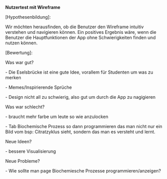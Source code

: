 **Nutzertest mit Wireframe**

[Hypothesenbildung]:

Wir möchten herausfinden, ob die Benutzer den Wireframe intuitiv
verstehen und navigieren können.
Ein positives Ergebnis wäre, wenn die Benutzer die Hauptfunktionen der
App ohne Schwierigkeiten finden und nutzen können.

[Bewertung]:

Was war gut?

\- Die Eselsbrücke ist eine gute Idee, vorallem für Studenten um was zu merken

\- Memes/Inspirierende Sprüche

\- Design nicht all zu schwierig, also gut um durch die App zu nagigieren



Was war schlecht?

\- braucht mehr farbe um leute so wie anzulocken

\- Tab Biochemische Prozess so dann programmieren das man nicht nur ein Bild vom bsp: Citratzyklus sieht, sondern das man es versteht und lernt. 

                                                                     

Neue Ideen?

\- bessere Visualisierung 



Neue Probleme?

\- Wie sollte man page Biochemiesche Prozesse programmieren/anzeigen?
